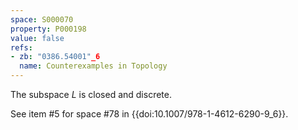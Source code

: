 ```yaml
---
space: S000070
property: P000198
value: false
refs:
- zb: "0386.54001"_6
  name: Counterexamples in Topology
---
```

The subspace $L$ is closed and discrete.

See item #5 for space #78 in {{doi:10.1007/978-1-4612-6290-9_6}}.
